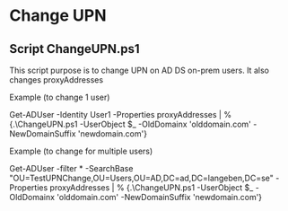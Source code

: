 # Change UPN

## Script ChangeUPN.ps1

This script purpose is to change UPN on AD DS on-prem users. It also changes proxyAddresses

Example (to change 1 user)

Get-ADUser -Identity User1 -Properties proxyAddresses | % {.\ChangeUPN.ps1 -UserObject $_ -OldDomainx 'olddomain.com' -NewDomainSuffix 'newdomain.com'}

Example (to change for multiple users)

Get-ADUser -filter * -SearchBase "OU=TestUPNChange,OU=Users,OU=AD,DC=ad,DC=langeben,DC=se" -Properties proxyAddresses | % {.\ChangeUPN.ps1 -UserObject $_ -OldDomainx 'olddomain.com' -NewDomainSuffix 'newdomain.com'}